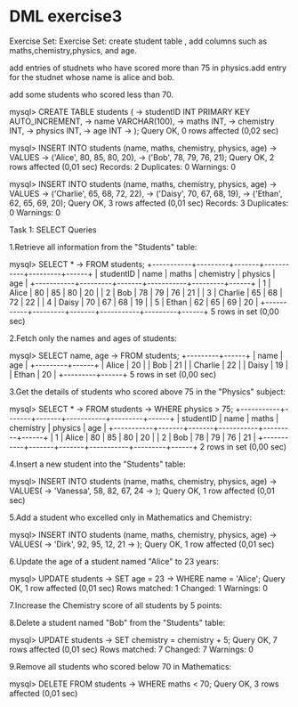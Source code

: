 # DML exercise3
Exercise Set:
Exercise Set:
create student table , add columns such as maths,chemistry,physics, and age.

add entries of studnets who have scored more than 75 in physics.add entry for the studnet whose name is alice and bob.

add some students who scored less than 70.

mysql> CREATE TABLE students (
    ->     studentID INT PRIMARY KEY AUTO_INCREMENT,
    ->     name VARCHAR(100),
    ->     maths INT,
    ->     chemistry INT,
    ->     physics INT,
    ->     age INT
    -> );
Query OK, 0 rows affected (0,02 sec)

mysql> INSERT INTO students (name, maths, chemistry, physics, age)
    -> VALUES
    ->     ('Alice', 80, 85, 80, 20),
    ->     ('Bob', 78, 79, 76, 21);
Query OK, 2 rows affected (0,01 sec)
Records: 2  Duplicates: 0  Warnings: 0

mysql> INSERT INTO students (name, maths, chemistry, physics, age)
    -> VALUES
    ->     ('Charlie', 65, 68, 72, 22),
    ->     ('Daisy', 70, 67, 68, 19),
    ->     ('Ethan', 62, 65, 69, 20);
Query OK, 3 rows affected (0,01 sec)
Records: 3  Duplicates: 0  Warnings: 0


Task 1: SELECT Queries

1.Retrieve all information from the "Students" table:

mysql> SELECT *
    -> FROM students;
+-----------+---------+-------+-----------+---------+------+
| studentID | name    | maths | chemistry | physics | age  |
+-----------+---------+-------+-----------+---------+------+
|         1 | Alice   |    80 |        85 |      80 |   20 |
|         2 | Bob     |    78 |        79 |      76 |   21 |
|         3 | Charlie |    65 |        68 |      72 |   22 |
|         4 | Daisy   |    70 |        67 |      68 |   19 |
|         5 | Ethan   |    62 |        65 |      69 |   20 |
+-----------+---------+-------+-----------+---------+------+
5 rows in set (0,00 sec)


2.Fetch only the names and ages of students:

mysql> SELECT name, age
    -> FROM students;
+---------+------+
| name    | age  |
+---------+------+
| Alice   |   20 |
| Bob     |   21 |
| Charlie |   22 |
| Daisy   |   19 |
| Ethan   |   20 |
+---------+------+
5 rows in set (0,00 sec)


3.Get the details of students who scored above 75 in the "Physics" subject:

mysql> SELECT *
    -> FROM students
    -> WHERE physics > 75;
+-----------+-------+-------+-----------+---------+------+
| studentID | name  | maths | chemistry | physics | age  |
+-----------+-------+-------+-----------+---------+------+
|         1 | Alice |    80 |        85 |      80 |   20 |
|         2 | Bob   |    78 |        79 |      76 |   21 |
+-----------+-------+-------+-----------+---------+------+
2 rows in set (0,00 sec)


4.Insert a new student into the "Students" table:

mysql> INSERT INTO students (name, maths, chemistry, physics, age)
    -> VALUES(
    -> 'Vanessa', 58, 82, 67, 24
    -> );
Query OK, 1 row affected (0,01 sec)


5.Add a student who excelled only in Mathematics and Chemistry:

mysql> INSERT INTO students (name, maths, chemistry, physics, age)
    -> VALUES(
    -> 'Dirk', 92, 95, 12, 21
    -> );
Query OK, 1 row affected (0,01 sec)


6.Update the age of a student named "Alice" to 23 years:

mysql> UPDATE students
    -> SET age = 23
    -> WHERE name = 'Alice';
Query OK, 1 row affected (0,01 sec)
Rows matched: 1  Changed: 1  Warnings: 0

7.Increase the Chemistry score of all students by 5 points:

8.Delete a student named "Bob" from the "Students" table:

mysql> UPDATE students
    -> SET chemistry = chemistry + 5;
Query OK, 7 rows affected (0,01 sec)
Rows matched: 7  Changed: 7  Warnings: 0


9.Remove all students who scored below 70 in Mathematics:

mysql> DELETE FROM students
    -> WHERE maths < 70;
Query OK, 3 rows affected (0,01 sec)

